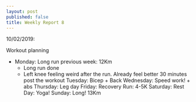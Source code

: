 ```yaml
---
layout: post
published: false
title: Weekly Report 8
---
```

10/02/2019: 

Workout planning

* Monday: Long run previous week: 12Km
  * Long run done
  * Left knee feeling weird after the run. Already feel better 30 minutes post the workout
Tuesday: Bicep + Back
Wednesday: Speed work! + abs
Thursday: Leg day
Friday: Recovery Run: 4-5K
Saturday: Rest Day: Yoga!
Sunday: Long! 13Km
